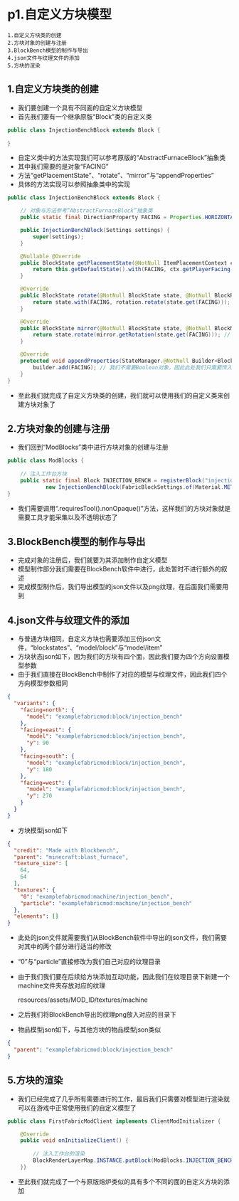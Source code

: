 # p1.自定义方块模型

    1.自定义方块类的创建
    2.方块对象的创建与注册
    3.BlockBench模型的制作与导出
    4.json文件与纹理文件的添加
    5.方块的渲染

## 1.自定义方块类的创建
- 我们要创建一个具有不同面的自定义方块模型
- 首先我们要有一个继承原版“Block”类的自定义类
```java
public class InjectionBenchBlock extends Block {
    
}
```
- 自定义类中的方法实现我们可以参考原版的“AbstractFurnaceBlock”抽象类
- 其中我们需要的是对象“FACING”
- 方法“getPlacementState”、“rotate”、“mirror”与“appendProperties”
- 具体的方法实现可以参照抽象类中的实现
```java
public class InjectionBenchBlock extends Block {

    // 对象与方法参考“AbstractFurnaceBlock”抽象类
    public static final DirectionProperty FACING = Properties.HORIZONTAL_FACING; // 与抽象类中相同

    public InjectionBenchBlock(Settings settings) {
        super(settings);
    }

    @Nullable @Override
    public BlockState getPlacementState(@NotNull ItemPlacementContext ctx) {
        return this.getDefaultState().with(FACING, ctx.getPlayerFacing().getOpposite()); // 与抽象类中相同
    }

    @Override
    public BlockState rotate(@NotNull BlockState state, @NotNull BlockRotation rotation) {
        return state.with(FACING, rotation.rotate(state.get(FACING))); // 与抽象类中相同
    }

    @Override
    public BlockState mirror(@NotNull BlockState state, @NotNull BlockMirror mirror) {
        return state.rotate(mirror.getRotation(state.get(FACING))); // 与抽象类中相同
    }

    @Override
    protected void appendProperties(StateManager.@NotNull Builder<Block, BlockState> builder) {
        builder.add(FACING); // 我们不需要Boolean对象，因此此处我们只需要传入一个参数即可
    }
}
```
- 至此我们就完成了自定义方块类的创建，我们就可以使用我们的自定义类来创建方块对象了


## 2.方块对象的创建与注册
- 我们回到“ModBlocks”类中进行方块对象的创建与注册
```java
public class ModBlocks {
    
    // 注入工作台方块
    public static final Block INJECTION_BENCH = registerBlock("injection_bench",
            new InjectionBenchBlock(FabricBlockSettings.of(Material.METAL).requiresTool().nonOpaque()), ModItemGroup.LOSTsMOD);
}
```
- 我们需要调用“.requiresTool().nonOpaque()”方法，这样我们的方块对象就是需要工具才能采集以及不透明状态了


## 3.BlockBench模型的制作与导出
- 完成对象的注册后，我们就要为其添加制作自定义模型
- 模型制作部分我们需要在BlockBench软件中进行，此处暂时不进行额外的叙述
- 完成模型制作后，我们导出模型的json文件以及png纹理，在后面我们需要用到


## 4.json文件与纹理文件的添加
- 与普通方块相同，自定义方块也需要添加三份json文件，“blockstates”、“model/block”与“model/item”
- 方块状态json如下，因为我们的方块有四个面，因此我们要为四个方向设置模型参数
- 由于我们直接在BlockBench中制作了对应的模型与纹理文件，因此我们四个方向模型参数相同
```json
{
  "variants": {
    "facing=north": {
      "model": "examplefabricmod:block/injection_bench"
    },
    "facing=east": {
      "model": "examplefabricmod:block/injection_bench",
      "y": 90
    },
    "facing=south": {
      "model": "examplefabricmod:block/injection_bench",
      "y": 180
    },
    "facing=west": {
      "model": "examplefabricmod:block/injection_bench",
      "y": 270
    }
  }
}
```
- 方块模型json如下

```json
{
  "credit": "Made with Blockbench",
  "parent": "minecraft:blast_furnace",
  "texture_size": [
    64,
    64
  ],
  "textures": {
    "0": "examplefabricmod:machine/injection_bench",
    "particle": "examplefabricmod:machine/injection_bench"
  },
  "elements": []
}
```
- 此处的json文件就需要我们从BlockBench软件中导出的json文件，我们需要对其中的两个部分进行适当的修改
- “0”与“particle”直接修改为我们自己对应的纹理目录
- 由于我们我们要在后续给方块添加互动功能，因此我们在纹理目录下新建一个machine文件夹存放对应的纹理


    resources/assets/MOD_ID/textures/machine


- 之后我们将BlockBench导出的纹理png放入对应的目录下
- 物品模型json如下，与其他方块的物品模型json类似
```json
{
  "parent": "examplefabricmod:block/injection_bench"
}
```


## 5.方块的渲染
- 我们已经完成了几乎所有需要进行的工作，最后我们只需要对模型进行渲染就可以在游戏中正常使用我们的自定义模型了
```java
public class FirstFabricModClient implements ClientModInitializer {

    @Override
    public void onInitializeClient() {
        
        // 注入工作台的渲染
        BlockRenderLayerMap.INSTANCE.putBlock(ModBlocks.INJECTION_BENCH, RenderLayer.getCutout());
    }}
```
- 至此我们就完成了一个与原版熔炉类似的具有多个不同的面的自定义方块的添加
